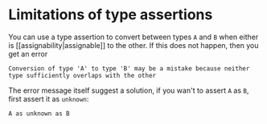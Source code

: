 # Limitations of type assertions
You can use a type assertion to convert between types `A` and `B` when either is [[assignability|assignable]] to the other. If this does not happen, then you get an error

`Conversion of type 'A' to type 'B' may be a mistake because neither type sufficiently overlaps with the other`

The error message itself suggest a solution, if you wan't to assert `A` as `B`, first assert it as `unknown`:

`A as unknown as B`
